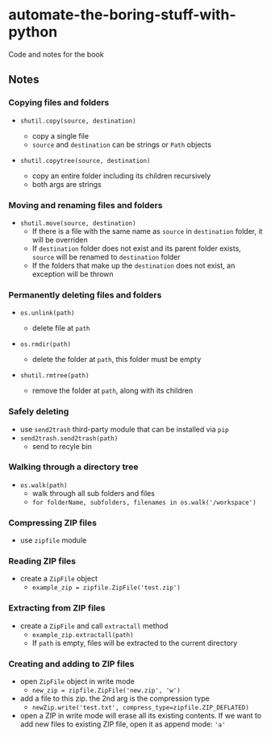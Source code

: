 # automate-the-boring-stuff-with-python

Code and notes for the book

## Notes

### Copying files and folders

- `shutil.copy(source, destination)`
  - copy a single file
  - `source` and `destination` can be strings or `Path` objects

- `shutil.copytree(source, destination)`
  - copy an entire folder including its children recursively
  - both args are strings

### Moving and renaming files and folders

- `shutil.move(source, destination)`
  - If there is a file with the same name as `source` in `destination` folder, it will be overriden
  - If `destination` folder does not exist and its parent folder exists, `source` will be renamed to `destination` folder
  - If the folders that make up the `destination` does not exist, an exception will be thrown
  
### Permanently deleting files and folders

- `os.unlink(path)`
  - delete file at `path`

- `os.rmdir(path)`
  - delete the folder at `path`, this folder must be empty

- `shutil.rmtree(path)`
  - remove the folder at `path`, along with its children

### Safely deleting

- use `send2trash` third-party module that can be installed via `pip`
- `send2trash.send2trash(path)`
  - send to recyle bin

### Walking through a directory tree

- `os.walk(path)`
  - walk through all sub folders and files
  - `for folderName, subfolders, filenames in os.walk('/workspace')`
  
### Compressing ZIP files

- use `zipfile` module

### Reading ZIP files

- create a `ZipFile` object
  - `example_zip = zipfile.ZipFile('test.zip')`

### Extracting from ZIP files

- create a `ZipFile` and call `extractall` method
  - `example_zip.extractall(path)`
  - If `path` is empty, files will be extracted to the current directory

### Creating and adding to ZIP files

- open `ZipFile` object in write mode
  - `new_zip = zipfile.ZipFile('new.zip', 'w')`
- add a file to this zip. the 2nd arg is the compression type
  - `newZip.write('test.txt', compress_type=zipfile.ZIP_DEFLATED)`
- open a ZIP in write mode will erase all its existing contents. If we want to add new files to existing ZIP file, open it as append mode: `'a'`
